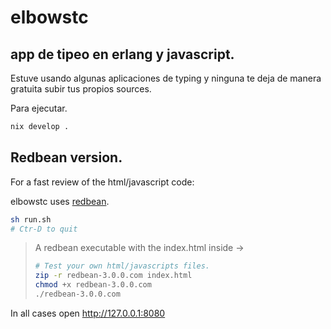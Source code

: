 # elbowstc

## app de tipeo en erlang y javascript.

Estuve usando algunas aplicaciones de typing y ninguna te deja de manera
gratuita subir tus propios sources.

Para ejecutar.

```bash
nix develop .
```

## Redbean version.
For a fast review of the html/javascript code:

elbowstc uses [redbean](https://redbean.dev/).

```Bash
sh run.sh
# Ctr-D to quit
```

>A redbean executable with the index.html inside ->
>```bash
># Test your own html/javascripts files.
>zip -r redbean-3.0.0.com index.html
>chmod +x redbean-3.0.0.com
>./redbean-3.0.0.com
>```

In all cases open http://127.0.0.1:8080

